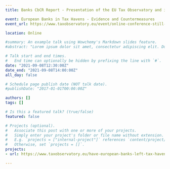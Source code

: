 ```yaml
---
title: Banks CbCR Report - Presentation of the EU Tax Observatory and its Missions

event: European Banks in Tax Havens - Evidence and Countermeasures
event_url: https://www.taxobservatory.eu/event/online-conference-still-in-tax-havens-the-use-of-offshore-financial-centres-by-european-banks/

location: Online

#summary: An example talk using Wowchemy's Markdown slides feature.
#abstract: "Lorem ipsum dolor sit amet, consectetur adipiscing elit. Duis posuere tellusac convallis placerat. Proin tincidunt magna sed ex sollicitudin condimentum. Sed ac faucibus dolor, scelerisque sollicitudin nisi. Cras purus urna, suscipit quis sapien eu, pulvinar tempor diam."

# Talk start and end times.
#   End time can optionally be hidden by prefixing the line with `#`.
date: "2021-09-08T12:30:00Z"
date_end: "2021-09-08T14:00:00Z"
all_day: false

# Schedule page publish date (NOT talk date).
#publishDate: "2017-01-01T00:00:00Z"

authors: []
tags: []

# Is this a featured talk? (true/false)
featured: false

# Projects (optional).
#   Associate this post with one or more of your projects.
#   Simply enter your project's folder or file name without extension.
#   E.g. `projects = ["internal-project"]` references `content/project/deep-learning/index.md`.
#   Otherwise, set `projects = []`.
projects:
- url: https://www.taxobservatory.eu/have-european-banks-left-tax-havens-evidence-from-country-by-country-data/

---
```

